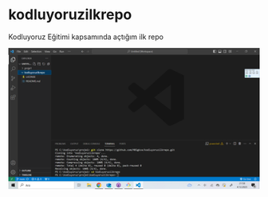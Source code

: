 # kodluyoruzilkrepo
Kodluyoruz Eğitimi kapsamında açtığım ilk repo

![projemin resmi](<Ekran Görüntüsü (335).png>)
